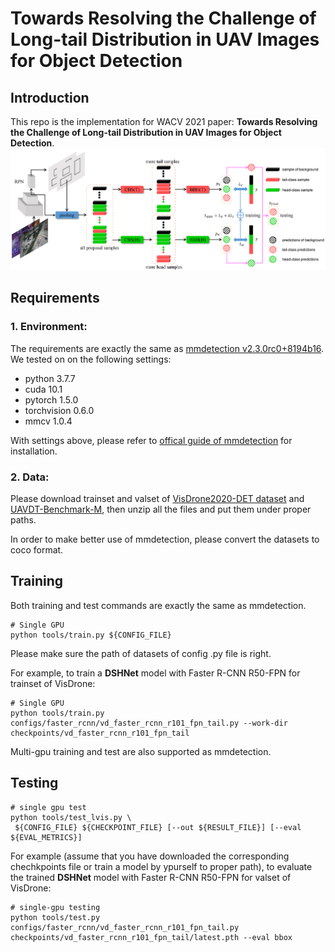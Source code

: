 # Towards Resolving the Challenge of Long-tail Distribution in UAV Images for Object Detection

## Introduction
This repo is the implementation for WACV 2021 paper: **Towards Resolving the Challenge of Long-tail Distribution in UAV Images for Object Detection**.
![Framework](fig2.png)
## Requirements
### 1. Environment:
The requirements are exactly the same as [mmdetection v2.3.0rc0+8194b16](https://github.com/open-mmlab/mmdetection/tree/v2.3.0). We tested on on the following settings:

- python 3.7.7
- cuda 10.1
- pytorch 1.5.0 
- torchvision 0.6.0
- mmcv 1.0.4

With settings above, please refer to [offical guide of mmdetection](https://github.com/open-mmlab/mmdetection/blob/v2.3.0/docs/install.md) for installation.
### 2. Data:
Please download trainset and valset of [VisDrone2020-DET dataset](http://aiskyeye.com/download/object-detection/) and [UAVDT-Benchmark-M](https://sites.google.com/site/daviddo0323/projects/uavdt), then unzip all the files and put them under proper paths.

In order to make better use of mmdetection, please convert the datasets to coco format.

## Training

Both training and test commands are exactly the same as mmdetection.
```train
# Single GPU
python tools/train.py ${CONFIG_FILE}
```
Please make sure the path of datasets of config .py file is right.  

For example, to train a **DSHNet** model with Faster R-CNN R50-FPN for trainset of VisDrone:
```train
# Single GPU
python tools/train.py configs/faster_rcnn/vd_faster_rcnn_r101_fpn_tail.py --work-dir checkpoints/vd_faster_rcnn_r101_fpn_tail
``` 
Multi-gpu training and test are also supported as mmdetection.

## Testing
```test
# single gpu test
python tools/test_lvis.py \
 ${CONFIG_FILE} ${CHECKPOINT_FILE} [--out ${RESULT_FILE}] [--eval ${EVAL_METRICS}]
 ```
 
For example (assume that you have downloaded the corresponding chechkpoints file or train a model by ypurself to proper path), to evaluate the trained **DSHNet** model with Faster R-CNN R50-FPN for valset of VisDrone:
```eval
# single-gpu testing
python tools/test.py configs/faster_rcnn/vd_faster_rcnn_r101_fpn_tail.py checkpoints/vd_faster_rcnn_r101_fpn_tail/latest.pth --eval bbox
 ```
